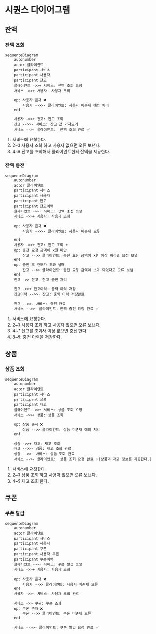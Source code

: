 # 시퀀스 다이어그램

## 잔액
###  잔액 조회
```mermaid
sequenceDiagram
    autonumber
    actor 클라이언트
    participant 서비스
    participant 사용자
    participant 잔고
    클라이언트 ->>+ 서비스: 잔액 조회 요청
    서비스 ->>+ 사용자: 사용자 조회
    
    opt 사용자 존재 ❌
        사용자 -->>- 클라이언트: 사용자 미존재 예외 처리
    end
    
    사용자 ->>+ 잔고: 잔고 조회
    잔고 -->>- 서비스: 잔고 값 가져오기
    서비스 -->- 클라이언트:  잔액 조회 완료 ✅
```
1. 서비스에 요청한다.
2. 2~3 사용자 조회 하고 사용자 없으면 오류 보낸다.
3. 4~6 잔고를 조회해서 클라이언트한테 잔액을 제공한다.

###  잔액 충전
```mermaid
sequenceDiagram
    autonumber
    actor 클라이언트
    participant 서비스
    participant 사용자
    participant 잔고
    participant 잔고이력
    클라이언트 ->>+ 서비스: 잔액 충전 요청
    서비스 ->>+ 사용자: 사용자 조회
    
    opt 사용자 존재 ❌
        사용자 -->>- 클라이언트: 사용자 미존재 오류
        
    end
    사용자 ->>+ 잔고: 잔고 조회 +
    opt 충전 요청 금액이 x원 미만 
        잔고 -->> 클라이언트: 충전 요청 금액이 x원 아상 하라고 요청 보냄
    end
    opt 충전 후 한도가 초과 될때
        잔고 -->> 클라이언트: 충전 요청 금액이 초과 되었다고 오류 보냄
    end
    잔고 ->> 잔고: 잔고 충전 처리
    
    잔고 ->>+ 잔고이력: 충력 이력 저장
    잔고이력 -->>- 잔고: 충력 이력 저장완료
    
    잔고 -->>- 서비스: 충전 완료
    서비스 -->>- 클라이언트: 잔액 충전 요청 완료 ✅

```
1. 서비스에 요청한다.
2. 2~3 사용자 조회 하고 사용자 없으면 오류 보낸다.
3. 4~7 잔고를 조회사 이상 없으면 충전 한다.
4. 8~9: 충전 아력을 저장한다.

## 상품
### 상품 조회
```mermaid
sequenceDiagram
    autonumber
    actor 클라이언트
    participant 서비스
    participant 상품
    participant 재고
    클라이언트 ->>+ 서비스: 상품 조회 요청
    서비스 ->>+ 상품: 상품 조회
    
    opt 상품 존재 ❌
        상품 -->> 클라이언트: 상품 미존재 예외 처리
    end

    상품 ->>+ 재고: 재고 조회
    재고 -->>- 상품: 재고 조회 완료
    상품 -->>- 서비스: 상품 조회 완료
    서비스 -->- 클라이언트:  상품 조회 요청 완료 ✅(상품과 재고 정보를 제공한다.)
```
1. 서비스에 요청한다.
2. 2~3 상품 조회 하고 사용자 없으면 오류 보낸다.
3. 4~5 재고 조회 한다.

## 쿠폰
### 쿠폰 발급
```mermaid
sequenceDiagram
    autonumber
    actor 클라이언트
    participant 서비스
    participant 사용자
    participant 쿠폰
    participant 사용자 쿠폰
    participant 쿠폰이력
    클라이언트 ->>+ 서비스: 쿠폰 발급 요청
    서비스 ->>+ 사용자: 사용자 조회
    
    opt 사용자 존재 ❌
        사용자 -->> 클라이언트: 사용자 미존재 오류
    end
    사용자 ->>- 서비스: 사용자 조회 완료
    
    서비스 ->> 쿠폰: 쿠폰 조회
    opt 쿠폰 존재 ❌
        쿠폰 -->> 클라이언트: 쿠폰 미존재 오류
    end
    
    서비스 -->>- 클라이언트: 쿠폰 발급 요청 완료 ✅

```